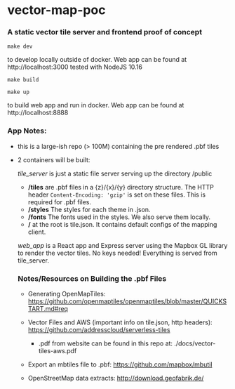 # vector-map-poc
### A static vector tile server and frontend proof of concept

`make dev`

to develop locally outside of docker.  Web app can be found at http://localhost:3000
tested with NodeJS 10.16

`make build`

`make up`

to build web app and run in docker. Web app can be found at http://localhost:8888



### App Notes:
- this is a large-ish repo (> 100M) containing the pre rendered .pbf tiles
- 2 containers will be built:

  *tile_server* is just a static file server serving up the directory /public
    - **/tiles** are .pbf files in a {z}/{x}/{y} directory structure. The HTTP header `Content-Encoding: 'gzip'` is set on these files. This is required for .pbf files.
    - **/styles** The styles for each theme in .json.
    - **/fonts** The fonts used in the styles. We also serve them locally.
    - **/** at the root is tile.json. It contains default configs of the mapping client.

  *web_app* is a React app and Express server using the Mapbox GL library to render the vector tiles. No keys needed! Everything is served from tile_server.


  ### Notes/Resources on Building the .pbf Files

  - Generating OpenMapTiles: https://github.com/openmaptiles/openmaptiles/blob/master/QUICKSTART.md#req

  - Vector Files and AWS (important info on tile.json, http headers): https://github.com/addresscloud/serverless-tiles
    - .pdf from website can be found in this repo at: ./docs/vector-tiles-aws.pdf

  - Export an mbtiles file to .pbf: https://github.com/mapbox/mbutil

  - OpenStreetMap data extracts: http://download.geofabrik.de/
